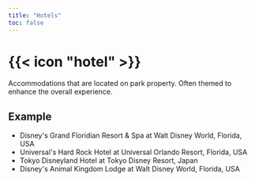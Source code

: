 ```yaml
---
title: "Hotels"
toc: false
---
```


# {{< icon "hotel" >}}

Accommodations that are located on park property. Often themed to enhance the overall experience.

## Example

* Disney's Grand Floridian Resort & Spa at Walt Disney World, Florida, USA
* Universal's Hard Rock Hotel at Universal Orlando Resort, Florida, USA
* Tokyo Disneyland Hotel at Tokyo Disney Resort, Japan
* Disney's Animal Kingdom Lodge at Walt Disney World, Florida, USA